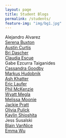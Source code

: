 ```yaml
---
layout: page
title: Student Blogs
permalink: /students/
feature-img: "img/bg1.jpg"
---
```


Alejandro Alvarez<br>
[Serena Buxton](https://serenabux.wordpress.com/)<br>
[Austin Curtis](https://austincurtisblog.wordpress.com/category/object/)<br>
[Bri Dascher](https://bridascher.wordpress.com/category/object/)<br>
[Claudia Escue](https://claudiaescue.wordpress.com/)<br>
Gabe Ezcurra Taiganides<br>
[Cassandra Goodby](https://cassandraprojects.wordpress.com/)<br>
[Markus Hudobnik](https://rnarkus.wordpress.com/)<br>
[Ash Khatter](https://ashkhatterprojects.wordpress.com)<br>
[Eric Laufer](https://ericrelly.wordpress.com/)<br>
[Phil McKenzie](https://philmckenzieobject.wordpress.com/)<br>
[Wyatt Megla](https://meglawordpress.wordpress.com/category/object/)<br>
[Melissa Moonie](https://atlas2017blog.wordpress.com/)<br>
[Jackie Pratt](https://jpratttt.wordpress.com/)<br>
[Olivia Pulick](https://atlsformoliviapulick.wordpress.com/)<br>
[Kaylin Shioshita](https://kshioshita.wordpress.com/category/object/)<br>
Jess Susalski<br>
[Blain VanNice](https://breadboardthoughts.wordpress.com/)<br>
[Emma Wu](https://emmawublog.wordpress.com/)
